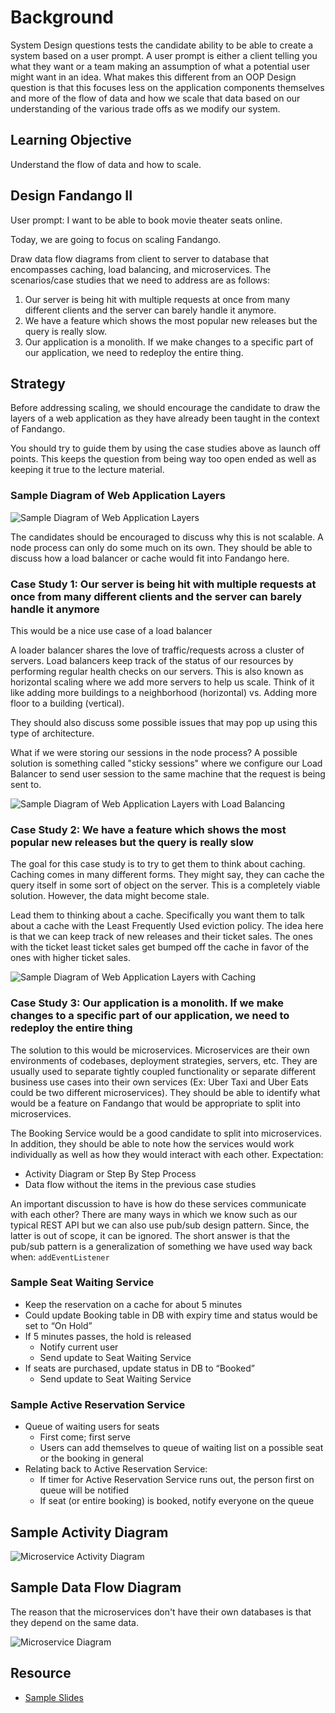 # Background

System Design questions tests the candidate ability to be able to create a system based on a user prompt. A user prompt is either a client telling you what they want or a team making an assumption of what a potential user might want in an idea. What makes this different from an OOP Design question is that this focuses less on the application components themselves and more of the flow of data and how we scale that data based on our understanding of the various trade offs as we modify our system.

## Learning Objective
Understand the flow of data and how to scale.

## Design Fandango II

User prompt: I want to be able to book movie theater seats online.

Today, we are going to focus on scaling Fandango.

Draw data flow diagrams from client to server to database that encompasses caching, load balancing, and microservices. The scenarios/case studies that we need to address are as follows:

1. Our server is being hit with multiple requests at once from many different clients and the server can barely handle it anymore.
2. We have a feature which shows the most popular new releases but the query is really slow.
3. Our application is a monolith. If we make changes to a specific part of our application, we need to redeploy the entire thing.

## Strategy

Before addressing scaling, we should encourage the candidate to draw the layers of a web application as they have already been taught in the context of Fandango.

You should try to guide them by using the case studies above as launch off points. This keeps the question from being way too open ended as well as keeping it true to the lecture material.

### Sample Diagram of Web Application Layers

![Sample Diagram of Web Application Layers ](./assets/WebAppLayers.png)

The candidates should be encouraged to discuss why this is not scalable.
A node process can only do some much on its own. They should be able to discuss how a load balancer or cache would fit into Fandango here.

### Case Study 1: Our server is being hit with multiple requests at once from many different clients and the server can barely handle it anymore

This would be a nice use case of a load balancer

A loader balancer shares the love of traffic/requests across a cluster of servers. Load balancers keep track of the status of our resources by performing regular health checks on our servers. This is also known as horizontal scaling where we add more servers to help us scale. Think of it like adding more buildings to a neighborhood (horizontal) vs. Adding more floor to a building (vertical).

They should also discuss some possible issues that may pop up using this type of architecture.

What if we were storing our sessions in the node process? A possible solution is something called "sticky sessions" where we configure our Load Balancer to send user session to the same machine that the request is being sent to.

![Sample Diagram of Web Application Layers with Load Balancing](./assets/WebAppLayersLB.png)

### Case Study 2: We have a feature which shows the most popular new releases but the query is really slow

The goal for this case study is to try to get them to think about caching. Caching comes in many different forms. They might say, they can cache the query itself in some sort of object on the server. This is a completely viable solution. However, the data might become stale.

Lead them to thinking about a cache. Specifically you want them to talk about a cache with the Least Frequently Used eviction policy. The idea here is that we can keep track of new releases and their ticket sales. The ones with the ticket least ticket sales get bumped off the cache in favor of the ones with higher ticket sales.

![Sample Diagram of Web Application Layers with Caching](./assets/WebAppLayersCache.png)

### Case Study 3: Our application is a monolith. If we make changes to a specific part of our application, we need to redeploy the entire thing

The solution to this would be microservices. Microservices are their own environments of codebases, deployment strategies, servers, etc. They are usually used to separate tightly coupled functionality or separate different business use cases into their own services (Ex: Uber Taxi and Uber Eats could be two different microservices). They should be able to identify what would be a feature on Fandango that would be appropriate to split into microservices.

The Booking Service would be a good candidate to split into microservices. In addition, they should be able to note how the services would work individually as well as how they would interact with each other. Expectation:

- Activity Diagram or Step By Step Process
- Data flow without the items in the previous case studies

An important discussion to have is how do these services communicate with each other? There are many ways in which we know such as our typical REST API but we can also use pub/sub design pattern. Since, the latter is out of scope, it can be ignored. The short answer is that the pub/sub pattern is a generalization of something we have used way back when: `addEventListener`

### Sample Seat Waiting Service

- Keep the reservation on a cache for about 5 minutes
- Could update Booking table in DB with expiry time and status would be set to “On Hold”
- If 5 minutes passes, the hold is released
    - Notify current user
    - Send update to Seat Waiting Service
- If seats are purchased, update status in DB to “Booked”
    - Send update to Seat Waiting Service

### Sample Active Reservation Service

- Queue of waiting users for seats
    - First come; first serve
    - Users can add themselves to queue of waiting list on a possible seat or the booking in general
- Relating back to Active Reservation Service:
    - If timer for Active Reservation Service runs out, the person first on queue will be notified
    - If seat (or entire booking) is booked, notify everyone on the queue

## Sample Activity Diagram

![Microservice Activity Diagram](./assets/MicroservicesActivityDiagram.png)

## Sample Data Flow Diagram

The reason that the microservices don't have their own databases is that they depend on the same data. 

![Microservice Diagram](./assets/Microservices.png)

## Resource
* [Sample Slides](https://docs.google.com/presentation/d/1d3bDYaF7bPvfAv1JWEu4Y_ykhv_yVgRhgXd1E_2mfts/edit#slide=id.ga9979b04fa_0_45)
